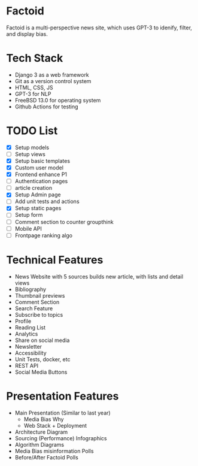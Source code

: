 # Factoid
Factoid is a multi-perspective news site, which uses GPT-3 to idenify, filter, and display bias.

# Tech Stack
- Django 3 as a web framework
- Git as a version control system
- HTML, CSS, JS
- GPT-3 for NLP
- FreeBSD 13.0 for operating system
- Github Actions for testing

# TODO List
- [X] Setup models
- [ ] Setup views
- [X] Setup basic templates
- [X] Custom user model
- [x] Frontend enhance P1
- [ ] Authentication pages
- [ ] article creation
- [X] Setup Admin page
- [ ] Add unit tests and actions
- [X] Setup static pages
- [ ] Setup form
- [ ] Comment section to counter groupthink
- [ ] Mobile API
- [ ] Frontpage ranking algo

# Technical Features
- News Website with 5 sources builds new article, with lists and detail views
- Bibliography
- Thumbnail previews
- Comment Section
- Search Feature
- Subscribe to topics
- Profile
- Reading List
- Analytics
- Share on social media
- Newsletter
- Accessibility
- Unit Tests, docker, etc
- REST API
- Social Media Buttons

# Presentation Features
- Main Presentation (Similar to last year)
    - Media Bias Why
    - Web Stack + Deployment
- Architecture Diagram
- Sourcing (Performance) Infographics
- Algorithm Diagrams
- Media Bias misinformation Polls
- Before/After Factoid Polls
